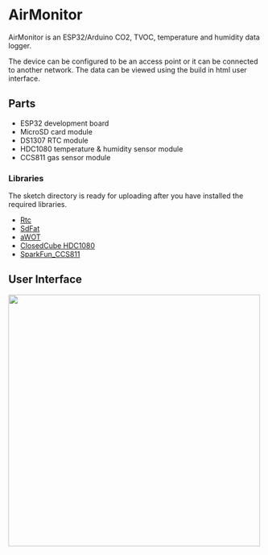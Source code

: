 # AirMonitor
AirMonitor is an ESP32/Arduino CO2, TVOC, temperature and humidity data logger.

The device can be configured to be an access point or it can be connected to another network. The data can be viewed using the build in html user interface.

## Parts
* ESP32 development board
* MicroSD card module
* DS1307 RTC module
* HDC1080 temperature & humidity sensor module
* CCS811 gas sensor module

### Libraries
The sketch directory is ready for uploading after you have installed the required libraries.

* [Rtc](https://github.com/Makuna/Rtc)
* [SdFat](https://github.com/adafruit/SdFat)
* [aWOT](https://github.com/lasselukkari/aWOT)
* [ClosedCube HDC1080](https://github.com/closedcube/ClosedCube_HDC1080_Arduino)
* [SparkFun_CCS811](https://github.com/sparkfun/SparkFun_CCS811_Arduino_Library)

## User Interface
<img src="https://i.imgur.com/JcDaDQT.jpg" width="500" />
